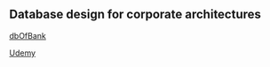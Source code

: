 ## Database design for corporate architectures

[dbOfBank](https://drawsql.app/teams/fatih-ustun/diagrams/dbofbank/embed)

[Udemy](https://www.udemy.com/course/veritabani-tasarimi/)
